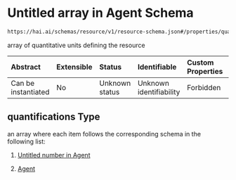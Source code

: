 # Untitled array in Agent Schema

```txt
https://hai.ai/schemas/resource/v1/resource-schema.json#/properties/quantifications
```

array of quantitative units defining the resource

| Abstract            | Extensible | Status         | Identifiable            | Custom Properties | Additional Properties | Access Restrictions | Defined In                                                                                      |
| :------------------ | :--------- | :------------- | :---------------------- | :---------------- | :-------------------- | :------------------ | :---------------------------------------------------------------------------------------------- |
| Can be instantiated | No         | Unknown status | Unknown identifiability | Forbidden         | Allowed               | none                | [resource.schema.json\*](../../schemas/resource/v1/resource.schema.json "open original schema") |

## quantifications Type

an array where each item follows the corresponding schema in the following list:

1.  [Untitled number in Agent](resource-properties-quantifications-items-items-0.md "check type definition")

2.  [Agent](unit.md "check type definition")
